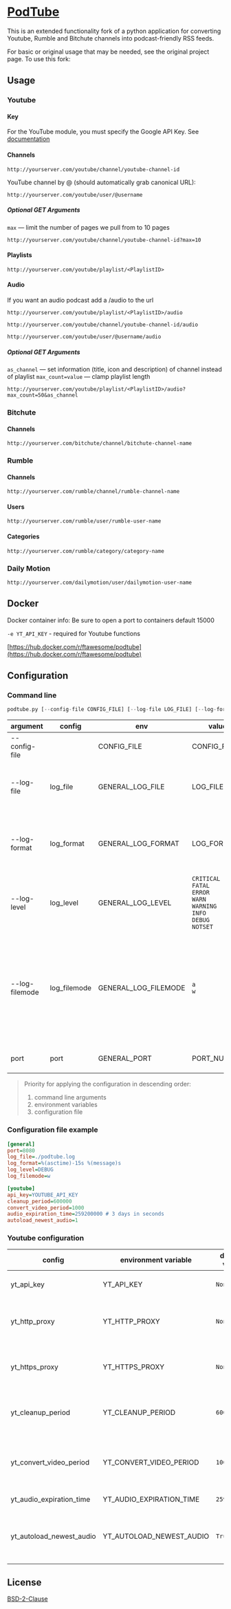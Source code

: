 # [PodTube](https://github.com/aquacash5/PodTube)

This is an extended functionality fork of a python application for converting Youtube, Rumble and Bitchute channels into podcast-friendly RSS feeds.

For basic or original usage that may be needed, see the original project page. To use this fork:

## Usage

### Youtube

#### Key

For the YouTube module, you must specify the Google API Key. See [documentation][google_api_key_doc]

#### Channels

```
http://yourserver.com/youtube/channel/youtube-channel-id
```

YouTube channel by @<username> (should automatically grab canonical URL):

```
http://yourserver.com/youtube/user/@username
```

##### Optional GET Arguments

`max` — limit the number of pages we pull from to 10 pages
```
http://yourserver.com/youtube/channel/youtube-channel-id?max=10
```

#### Playlists

```
http://yourserver.com/youtube/playlist/<PlaylistID>
```

#### Audio

If you want an audio podcast add a /audio to the url

```
http://yourserver.com/youtube/playlist/<PlaylistID>/audio

http://yourserver.com/youtube/channel/youtube-channel-id/audio

http://yourserver.com/youtube/user/@username/audio

```

##### Optional GET Arguments

`as_channel` — set information (title, icon and description) of channel instead of playlist
`max_count=value` — clamp playlist length

```
http://yourserver.com/youtube/playlist/<PlaylistID>/audio?max_count=50&as_channel
```

### Bitchute

#### Channels

```
http://yourserver.com/bitchute/channel/bitchute-channel-name
```

### Rumble

#### Channels

```
http://yourserver.com/rumble/channel/rumble-channel-name
```

#### Users

```
http://yourserver.com/rumble/user/rumble-user-name
```

#### Categories

```
http://yourserver.com/rumble/category/category-name
```

### Daily Motion

```
http://yourserver.com/dailymotion/user/dailymotion-user-name
```

## Docker
Docker container info:
Be sure to open a port to containers default 15000


`-e YT_API_KEY`  -  required for Youtube functions

[https://hub.docker.com/r/ftawesome/podtube](https://hub.docker.com/r/ftawesome/podtube)

## Configuration

### Command line

```rs
podtube.py [--config-file CONFIG_FILE] [--log-file LOG_FILE] [--log-format LOG_FORMAT] [--log-level {CRITICAL,FATAL,ERROR,WARN,WARNING,INFO,DEBUG,NOTSET}] [--log-filemode {a,w}] [port]
```

| argument | config | env | value | default | description |
| --- | --- | --- | --- | --- | --- |
| --config-file |  | CONFIG_FILE | CONFIG_FILE | `None` | Path to config file |
| --log-file | log_file | GENERAL_LOG_FILE | LOG_FILE | `/dev/stdout` | Path to log file or `/dev/stdout` for standard output |
| --log-format | log_format | GENERAL_LOG_FORMAT | LOG_FORMAT | `%(asctime)-15s [%(levelname)s] %(message)s` | Logging format using syntax for python `logging` module |
| --log-level | log_level | GENERAL_LOG_LEVEL | `CRITICAL`<br>`FATAL`<br>`ERROR`<br>`WARN`<br>`WARNING`<br>`INFO`<br>`DEBUG`<br>`NOTSET` | `INFO` | Logging level using for python `logging` module |
| --log-filemode | log_filemode | GENERAL_LOG_FILEMODE | `a`<br>`w` | `a` | Logging file mode using for python `logging` module<br>`a` - appending to the end of file if it exists<br>`w` - truncating the file first |
| port | port | GENERAL_PORT |  PORT_NUMBER | `15000` | Port Number to listen on |


> Priority for applying the configuration in descending order:
> 1. command line arguments
> 2. environment variables
> 3. configuration file

### Configuration file example

```ini
[general]
port=8080
log_file=./podtube.log
log_format=%(asctime)-15s %(message)s
log_level=DEBUG
log_filemode=w

[youtube]
api_key=YOUTUBE_API_KEY
cleanup_period=600000
convert_video_period=1000
audio_expiration_time=259200000 # 3 days in seconds
autoload_newest_audio=1
```

### Youtube configuration

| config                   | environment variable     | default value | type   | description                                                                       |
| ---------------------    | ------------------------ | ------------- | ------ | --------------------------------------------------------------------------------- |
| yt_api_key               | YT_API_KEY               | `None`        | string | A Google API Key. See [documentation][google_api_key_doc]                         |
| yt_http_proxy            | YT_HTTP_PROXY            | `None`        | string | An address for proxy (`http`, `https`, `socks5`) for `http` requests              |
| yt_https_proxy           | YT_HTTPS_PROXY           | `None`        | string | An address for proxy (`http`, `https`, `socks5`) for `https` requests             |
| yt_cleanup_period        | YT_CLEANUP_PERIOD        | `600000`      | int    | Periodicity of the call to the cache clearing function. In milliseconds           |
| yt_convert_video_period  | YT_CONVERT_VIDEO_PERIOD  | `1000`        | int    | Periodicity of calling the function of converting video to audio. In milliseconds |
| yt_audio_expiration_time | YT_AUDIO_EXPIRATION_TIME | `259200000`   | int    | Expiration time of stored files                                                   |
| yt_autoload_newest_audio | YT_AUTOLOAD_NEWEST_AUDIO | `True`        | bool   | Whether to automatically download the newest audio when updating the rss feed     |

## License
[BSD-2-Clause](./LICENSE)

[google_api_key_doc]: https://developers.google.com/youtube/registering_an_application